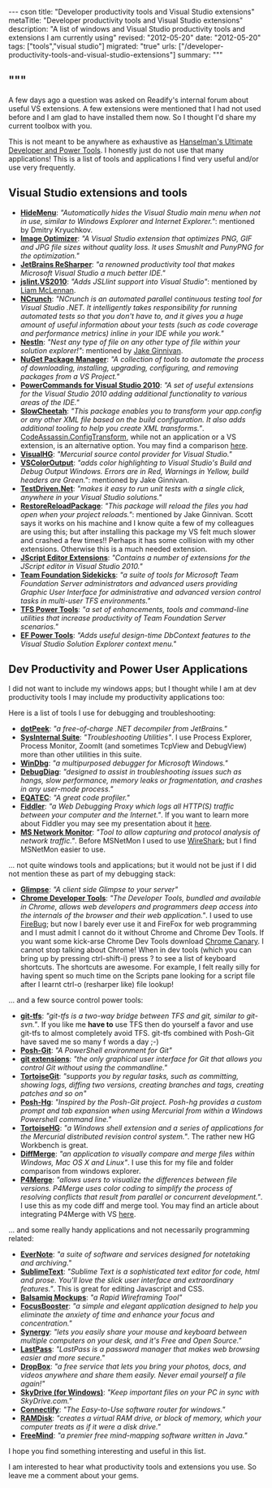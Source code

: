 --- cson
title: "Developer productivity tools and Visual Studio extensions"
metaTitle: "Developer productivity tools and Visual Studio extensions"
description: "A list of windows and Visual Studio productivity tools and extensions I am currently using"
revised: "2012-05-20"
date: "2012-05-20"
tags: ["tools","visual studio"]
migrated: "true"
urls: ["/developer-productivity-tools-and-visual-studio-extensions"]
summary: """

"""
---
A few days ago a question was asked on Readify's internal forum about useful VS extensions. A few extensions were mentioned that I had not used before and I am glad to have installed them now. So I thought I'd share my current toolbox with you.

This is not meant to be anywhere as exhaustive as [Hanselman's Ultimate Developer and Power Tools][1]. I honestly just do not use that many applications! This is a list of tools and applications I find very useful and/or use very frequently.

## Visual Studio extensions and tools
 - **[HideMenu][2]**: *"Automatically hides the Visual Studio main menu when not in use, similar to Windows Explorer and Internet Explorer."*: mentioned by Dmitry Kryuchkov.
 - **[Image Optimizer][3]**: *"A Visual Studio extension that optimizes PNG, GIF and JPG file sizes without quality loss. It uses SmushIt and PunyPNG for the optimization."*
 - **[JetBrains ReSharper][4]**: *"a renowned productivity tool that makes Microsoft Visual Studio a much better IDE."*
 - **[jslint.VS2010][5]**: *"Adds JSLlint support into Visual Studio"*: mentioned by [Liam McLennan][6].
 - **[NCrunch][7]**: *"NCrunch is an automated parallel continuous testing tool for Visual Studio .NET. It intelligently takes responsibility for running automated tests so that you don't have to, and it gives you a huge amount of useful information about your tests (such as code coverage and performance metrics) inline in your IDE while you work."*
 - **[NestIn][8]**: *"Nest any type of file on any other type of file within your solution explorer!"*: mentioned by [Jake Ginnivan][9].
 - **[NuGet Package Manager][10]**: *"A collection of tools to automate the process of downloading, installing, upgrading, configuring, and removing packages from a VS Project."*
 - **[PowerCommands for Visual Studio 2010][11]**: *"A set of useful extensions for the Visual Studio 2010 adding additional functionality to various areas of the IDE."*
 - **[SlowCheetah][12]**: *"This package enables you to transform your app.config or any other XML file based on the build configuration. It also adds additional tooling to help you create XML transforms."*. [CodeAssassin.ConfigTransform][13], while not an application or a VS extension, is an alternative option. You may find a comparison [here][14].
 - **[VisualHG][15]**: *"Mercurial source contol provider for Visual Studio."*
 - **[VSColorOutput][16]**: *"adds color highlighting to Visual Studio's Build and Debug Output Windows. Errors are in Red, Warnings in Yellow, build headers are Green."*: mentioned by Jake Ginnivan.
 - **[TestDriven.Net][17]**: *"makes it easy to run unit tests with a single click, anywhere in your Visual Studio solutions."*
 - **[RestoreReloadPackage][18]**: *"This package will reload the files you had open when your project reloads."*: mentioned by Jake Ginnivan. Scott says it works on his machine and I know quite a few of my colleagues are using this; but after installing this package my VS felt much slower and crashed a few times!! Perhaps it has some collision with my other extensions. Otherwise this is a much needed extension.
 - **[JScript Editor Extensions][19]**: *"Contains a number of extensions for the JScript editor in Visual Studio 2010."*
 - **[Team Foundation Sidekicks][20]**: *"a suite of tools for Microsoft Team Foundation Server administrators and advanced users providing Graphic User Interface for administrative and advanced version control tasks in multi-user TFS environments."*
 - **[TFS Power Tools][21]**: *"a set of enhancements, tools and command-line utilities that increase productivity of Team Foundation Server scenarios."*
 - **[EF Power Tools][22]**: *"Adds useful design-time DbContext features to the Visual Studio Solution Explorer context menu."*

## Dev Productivity and Power User Applications
I did not want to include my windows apps; but I thought while I am at dev productivity tools I may include my productivity applications too:

Here is a list of tools I use for debugging and troubleshooting:

 - **[dotPeek][23]**: *"a free-of-charge .NET decompiler from JetBrains."*
 - **[SysInternal Suite][24]**: *"Troubleshooting Utilities"*. I use Process Explorer, Process Monitor, ZoomIt (and sometimes TcpView and DebugView) more than other utilities in this suite.
 - **[WinDbg][25]**: *"a multipurposed debugger for Microsoft Windows."*
 - **[DebugDiag][26]**: *"designed to assist in troubleshooting issues such as hangs, slow performance, memory leaks or fragmentation, and crashes in any user-mode process."*
 - **[EQATEC][27]**: *"A great code profiler."*
 - **[Fiddler][28]**: *"a Web Debugging Proxy which logs all HTTP(S) traffic between your computer and the Internet."*. If you want to learn more about Fiddler you may see my presentation about it [here][29].
 - **[MS Network Monitor][30]**: *"Tool to allow capturing and protocol analysis of network traffic."*. Before MSNetMon I used to use [WireShark][31]; but I find MSNetMon easier to use.

... not quite windows tools and applications; but it would not be just if I did not mention these as part of my debugging stack:

 - **[Glimpse][32]**: *"A client side Glimpse to your server"*
 - **[Chrome Developer Tools][33]**: *"The Developer Tools, bundled and available in Chrome, allows web developers and programmers deep access into the internals of the browser and their web application."*. I used to use [FireBug][34]; but now I barely ever use it and FireFox for web programming and I must admit I cannot do it without Chrome and Chrome Dev Tools. If you want some kick-arse Chrome Dev Tools download [Chrome Canary][35]. I cannot stop talking about Chrome! When in dev tools (which you can bring up by pressing ctrl-shift-i) press ? to see a list of keyboard shortcuts. The shortcuts are awesome. For example, I felt really silly for having spent so much time on the Scripts pane looking for a script file after I learnt ctrl-o (resharper like) file lookup!

... and a few source control power tools: 

 - **[git-tfs][38]**: *"git-tfs is a two-way bridge between TFS and git, similar to git-svn."*. If you like me **have to** use TFS then do yourself a favor and use git-tfs to almost completely avoid TFS. git-tfs combined with Posh-Git have saved me so many f words a day ;-)
 - **[Posh-Git][36]**: *"A PowerShell environment for Git"*
 - **[git extensions][37]**: *"the only graphical user interface for Git that allows you control Git without using the commandline."*
 - **[TortoiseGit][39]**: *"supports you by regular tasks, such as committing, showing logs, diffing two versions, creating branches and tags, creating patches and so on"*
 - **[Posh-Hg][40]**: *"Inspired by the Posh-Git project. Posh-hg provides a custom prompt and tab expansion when using Mercurial from within a Windows Powershell command line."*
 - **[TortoiseHG][41]**: *"a Windows shell extension and a series of applications for the Mercurial distributed revision control system."*. The rather new HG Workbench is great.
 - **[DiffMerge][42]**: *"an application to visually compare and merge files within Windows, Mac OS X and Linux"*. I use this for my file and folder comparison from windows explorer.
 - **[P4Merge][43]**: *"allows users to visualize the differences between file versions. P4Merge uses color coding to simplify the process of resolving conflicts that result from parallel or concurrent development."*. I use this as my code diff and merge tool. You may find an article about integrating P4Merge with VS [here][44].

... and some really handy applications and not necessarily programming related:

 - **[EverNote][45]**: *"a suite of software and services designed for notetaking and archiving."*
 - **[SublimeText][46]**: *"Sublime Text is a sophisticated text editor for code, html and prose. You'll love the slick user interface and extraordinary features."*. This is great for editing Javascript and CSS.
 - **[Balsamiq Mockups][47]**: *"a Rapid Wireframing Tool"*
 - **[FocusBooster][48]**: *"a simple and elegant application designed
to help you eliminate the anxiety of time and enhance your focus and concentration."*
 - **[Synergy][49]**: *"lets you easily share your mouse and keyboard between multiple computers on your desk, and it's Free and Open Source."*
 - **[LastPass][50]**: *"LastPass is a password manager that makes web browsing easier and more secure."*
 - **[DropBox][51]**: *"a free service that lets you bring your photos, docs, and videos anywhere and share them easily. Never email yourself a file again!"*
 - **[SkyDrive (for Windows)][52]**: *"Keep important files on your PC in sync with SkyDrive.com."*
 - **[Connectify][53]**: *"The Easy-to-Use software router for windows."* 
 - **[RAMDisk][54]**: *"creates a virtual RAM drive, or block of memory, which your computer treats as if it were a disk drive."*
 - **[FreeMind][55]**: *"a premier free mind-mapping software written in Java."*

I hope you find something interesting and useful in this list. 

I am interested to hear what productivity tools and extensions you use. So leave me a comment about your gems.


  [1]: http://www.hanselman.com/blog/ScottHanselmans2011UltimateDeveloperAndPowerUsersToolListForWindows.aspx
  [2]: http://visualstudiogallery.msdn.microsoft.com/bdbcffca-32a6-4034-8e89-c31b86ad4813
  [3]: http://visualstudiogallery.msdn.microsoft.com/a56eddd3-d79b-48ac-8c8f-2db06ade77c3
  [4]: http://www.jetbrains.com/resharper/
  [5]: http://visualstudiogallery.msdn.microsoft.com/961e6734-cd3a-4afb-a121-4541742b912e
  [6]: http://hackingon.net/
  [7]: http://www.ncrunch.net/
  [8]: http://visualstudiogallery.msdn.microsoft.com/9d6ef0ce-2bef-4a82-9a84-7718caa5bb45
  [9]: http://jake.ginnivan.net/
  [10]: http://visualstudiogallery.msdn.microsoft.com/27077b70-9dad-4c64-adcf-c7cf6bc9970c
  [11]: http://visualstudiogallery.msdn.microsoft.com/e5f41ad9-4edc-4912-bca3-91147db95b99
  [12]: http://visualstudiogallery.msdn.microsoft.com/69023d00-a4f9-4a34-a6cd-7e854ba318b5
  [13]: https://nuget.org/packages/CodeAssassin.ConfigTransform
  [14]: http://www.mehdi-khalili.com/transform-app-config-and-web-config
  [15]: http://visualhg.codeplex.com/
  [16]: http://vscoloroutput.codeplex.com/
  [17]: http://testdriven.net/
  [18]: http://www.hanselman.com/blog/IntroducingWorkspaceReloaderAVisualStudioAddInToSaveYourOpenFilesAcrossProjectReloads.aspx
  [19]: http://visualstudiogallery.msdn.microsoft.com/872d27ee-38c7-4a97-98dc-0d8a431cc2ed?SRC=Home
  [20]: http://www.attrice.info/cm/tfs/
  [21]: http://visualstudiogallery.msdn.microsoft.com/c255a1e4-04ba-4f68-8f4e-cd473d6b971f
  [22]: http://visualstudiogallery.msdn.microsoft.com/72a60b14-1581-4b9b-89f2-846072eff19d
  [23]: http://www.jetbrains.com/decompiler/
  [24]: http://technet.microsoft.com/en-us/sysinternals/bb842062.aspx
  [25]: http://msdn.microsoft.com/en-us/windows/hardware/gg463009.aspx
  [26]: http://www.microsoft.com/en-us/download/details.aspx?id=26798
  [27]: http://eqatec.com/Profiler/
  [28]: http://www.fiddler2.com/fiddler2/
  [29]: http://www.mehdi-khalili.com/advanced-web-debugging-with-fiddler
  [30]: http://www.microsoft.com/en-us/download/details.aspx?id=4865
  [31]: http://www.wireshark.org/
  [32]: http://getglimpse.com/
  [33]: https://developers.google.com/chrome-developer-tools/
  [34]: http://getfirebug.com/
  [35]: https://tools.google.com/dlpage/chromesxs
  [36]: https://github.com/dahlbyk/posh-git
  [37]: http://code.google.com/p/gitextensions/
  [38]: http://git-tfs.com/
  [39]: http://code.google.com/p/tortoisegit/
  [40]: http://poshhg.codeplex.com/
  [41]: http://tortoisehg.bitbucket.org/
  [42]: http://www.sourcegear.com/diffmerge/
  [43]: http://www.perforce.com/product/components/perforce_visual_merge_and_diff_tools
  [44]: http://www.richard-banks.org/2009/09/using-p4merge-with-visual-studio-2008.html
  [45]: http://evernote.com/
  [46]: http://www.sublimetext.com/
  [47]: http://www.balsamiq.com/
  [48]: http://www.focusboosterapp.com/
  [49]: http://synergy-foss.org/
  [50]: https://lastpass.com/
  [51]: https://www.dropbox.com/
  [52]: https://apps.live.com/skydrive
  [53]: http://www.connectify.me/
  [54]: http://memory.dataram.com/products-and-services/software/ramdisk
  [55]: http://freemind.sourceforge.net/wiki/index.php/Main_Page